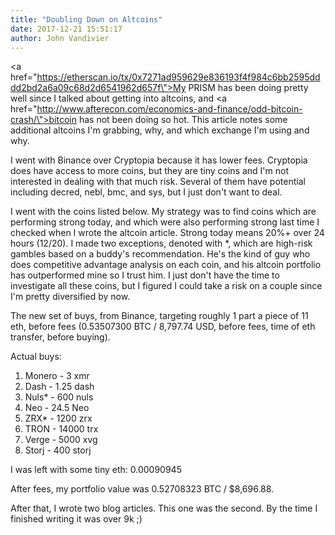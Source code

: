 ```yaml
---
title: "Doubling Down on Altcoins"
date: 2017-12-21 15:51:17
author: John Vandivier
---
```




<a href=\"https://etherscan.io/tx/0x7271ad959629e836193f4f984c6bb2595dddd2bd2a6a09c68d2d6541962d657f\">My PRISM</a> has been doing pretty well since I talked about getting into altcoins, and <a href=\"http://www.afterecon.com/economics-and-finance/odd-bitcoin-crash/\">bitcoin has not been doing so hot</a>. This article notes some additional altcoins I'm grabbing, why, and which exchange I'm using and why.

I went with Binance over Cryptopia because it has lower fees. Cryptopia does have access to more coins, but they are tiny coins and I'm not interested in dealing with that much risk. Several of them have potential including decred, nebl, bmc, and sys, but I just don't want to deal.

I went with the coins listed below. My strategy was to find coins which are performing strong today, and which were also performing strong last time I checked when I wrote the altcoin article. Strong today means 20%+ over 24 hours (12/20). I made two exceptions, denoted with *, which are high-risk gambles based on a buddy's recommendation. He's the kind of guy who does competitive advantage analysis on each coin, and his altcoin portfolio has outperformed mine so I trust him. I just don't have the time to investigate all these coins, but I figured I could take a risk on a couple since I'm pretty diversified by now.

The new set of buys, from Binance, targeting roughly 1 part a piece of 11 eth, before fees (0.53507300 BTC / 8,797.74 USD, before fees, time of eth transfer, before buying).

Actual buys:
<ol>
 	<li>Monero - 3 xmr</li>
 	<li>Dash - 1.25 dash</li>
 	<li>Nuls* - 600 nuls</li>
 	<li>Neo - 24.5 Neo</li>
 	<li>ZRX* - 1200 zrx</li>
 	<li>TRON - 14000 trx</li>
 	<li>Verge - 5000 xvg</li>
 	<li>Storj - 400 storj</li>
</ol>
I was left with some tiny eth: 0.00090945

After fees, my portfolio value was 0.52708323 BTC / $8,696.88.

After that, I wrote two blog articles. This one was the second. By the time I finished writing it was over 9k ;)